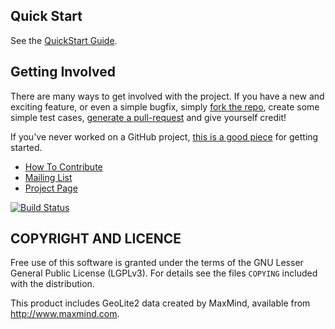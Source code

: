 ## Quick Start
See the [QuickStart Guide](https://github.com/csirtgadgets/massive-octo-spice/wiki/QuickStart).

## Getting Involved
There are many ways to get involved with the project. If you have a new and exciting feature, or even a simple bugfix, simply [fork the repo](https://help.github.com/articles/fork-a-repo), create some simple test cases, [generate a pull-request](https://help.github.com/articles/using-pull-requests) and give yourself credit!

If you've never worked on a GitHub project, [this is a good piece](https://guides.github.com/activities/contributing-to-open-source) for getting started.

* [How To Contribute](contributing.md)  
* [Mailing List](https://groups.google.com/forum/#!forum/ci-framework)  
* [Project Page](http://docs.csirtgadgets.org/massive-octo-spice/)

[![Build Status](https://travis-ci.org/csirtgadgets/massive-octo-spice.png?branch=master)](https://travis-ci.org/csirtgadgets/massive-octo-spice)

## COPYRIGHT AND LICENCE
Free use of this software is granted under the terms of the GNU Lesser General Public License (LGPLv3). For details see the files `COPYING` included with the distribution.

This product includes GeoLite2 data created by MaxMind, available from <a href="http://www.maxmind.com">http://www.maxmind.com</a>.
